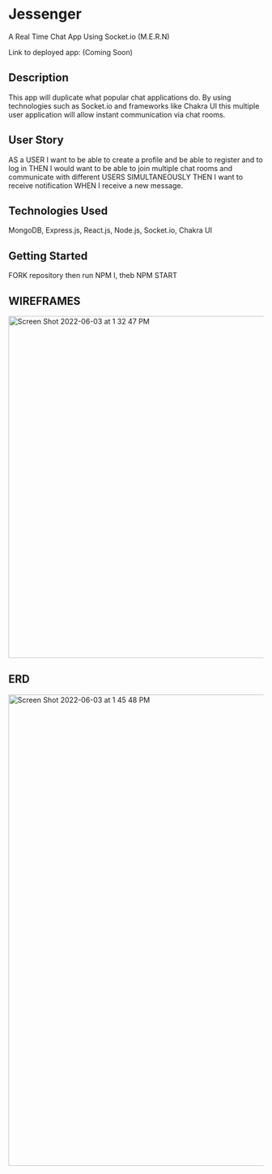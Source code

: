 # Jessenger

A Real Time Chat App Using Socket.io (M.E.R.N)

Link to deployed app: (Coming Soon)

## Description 

This app will duplicate what popular chat applications do. By using technologies such as Socket.io and frameworks like Chakra UI this multiple user application will allow instant communication via chat rooms. 

## User Story

AS a USER I want to be able to create a profile and be able to register and to log in
THEN I would want to be able to join multiple chat rooms and communicate with different USERS
SIMULTANEOUSLY THEN I want to receive notification WHEN I receive a new message.

## Technologies Used

MongoDB, Express.js, React.js, Node.js, Socket.io, Chakra UI

## Getting Started

FORK repository then run NPM I, theb NPM START

## WIREFRAMES 
<img width="675" alt="Screen Shot 2022-06-03 at 1 32 47 PM" src="https://user-images.githubusercontent.com/74684215/171927677-0b028a69-89e6-468c-a3cf-96c04e6a4476.png">

## ERD
<img width="930" alt="Screen Shot 2022-06-03 at 1 45 48 PM" src="https://user-images.githubusercontent.com/74684215/171927755-d9562c76-398a-4426-b84a-090784e1f005.png">
